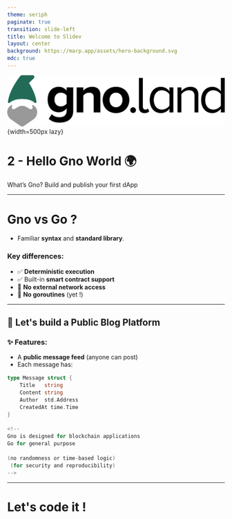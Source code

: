 ```yaml
---
theme: seriph
paginate: true
transition: slide-left
title: Welcome to Slidev
layout: center
background: https://marp.app/assets/hero-background.svg
mdc: true
---
```


![](./images/gnoland-logo.png){width=500px lazy}

# 2 - Hello Gno World 🌍
What’s Gno?
Build and publish your first dApp

<!--
Deployed online your first simple dApp

What is possible in Gno compared to Go
How to import already made package

Créer le contenu d'un dApp simple, avec des fonctinonalites + ou - avancé
Platforme de messagerie publique, feed
Une liste de message, avec un blockstamp, et un auteur

Utilisation de librairie online 
Créer une clé avec gnokey
Deploiement du contrat sur la test net

- Learn what makes Gno different from Go
- Build and deploy your first simple contract
- Understand basic smart contract structure and deployment tools
-->

---
# **Gno** vs **Go** ?
- Familiar **syntax** and **standard library**.

### Key differences:
- ✅ **Deterministic execution**
- ✅ Built-in **smart contract support**
- 🚫 **No external network access**
- 🚫 **No goroutines** (yet !)

---

## 📢 Let's build a Public Blog Platform
### ✨ Features:
  - A **public message feed** (anyone can post)
- Each message has:
```go
type Message struct {
    Title   string
    Content string
    Author  std.Address
    CreatedAt time.Time
}

<!--
Gno is designed for blockchain applications
Go for general purpose

(no randomness or time-based logic)
 (for security and reproducibility)
-->


```

---
<!--
_class: lead
-->
# Let's code it !

<!-- 

Explain how to render
Explain the data 
How to add new post then
Check result using gnodev everytime

Next time, let's deploy and test next episode
-->

<!--
-> Let's deploy and test your smart contract !

First we need to create a private key using gnokey
gnokey add mykey
We can securely manage private keys

Then let's deploy it on the deployed net

Let's get token

gnoland tx call "publish_message" --args "Hello, Gno!"



-->

